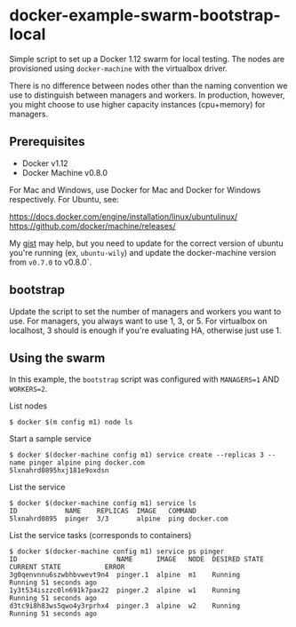 # docker-example-swarm-bootstrap-local

Simple script to set up a Docker 1.12 swarm for local testing. The nodes are provisioned using `docker-machine` with the virtualbox driver.

There is no difference between nodes other than the naming convention we use to
distinguish between managers and workers. In production, however, you might choose to use higher capacity instances (cpu+memory) for managers.

## Prerequisites

* Docker v1.12
* Docker Machine v0.8.0

For Mac and Windows, use Docker for Mac and Docker for Windows respectively. For Ubuntu, see:

https://docs.docker.com/engine/installation/linux/ubuntulinux/
https://github.com/docker/machine/releases/

My [gist](https://gist.github.com/subfuzion/fd9e6977717e17938f1019bb761abcd1) may help, but you need to update for the correct version of ubuntu you're running (ex, `ubuntu-wily`) and update the docker-machine version from `v0.7.0` to v0.8.0`.

## bootstrap

Update the script to set the number of managers and workers you want to use. For managers, you always want to use 1, 3, or 5. For virtualbox on localhost, 3 should is enough if you're evaluating HA, otherwise just use 1.

## Using the swarm

In this example, the `bootstrap` script was configured with `MANAGERS=1` AND `WORKERS=2`.

List nodes

    $ docker $(m config m1) node ls

Start a sample service

    $ docker $(docker-machine config m1) service create --replicas 3 --name pinger alpine ping docker.com
    5lxnahrd0895hxj181e9oxdsn

List the service

    $ docker $(docker-machine config m1) service ls
    ID            NAME    REPLICAS  IMAGE   COMMAND
    5lxnahrd0895  pinger  3/3       alpine  ping docker.com

List the service tasks (corresponds to containers)

    $ docker $(docker-machine config m1) service ps pinger
    ID                         NAME      IMAGE   NODE  DESIRED STATE  CURRENT STATE           ERROR
    3g0qenvnnu6szwbhbvwevt9n4  pinger.1  alpine  m1    Running        Running 51 seconds ago
    1y3t534iszzc0ln691k7pax22  pinger.2  alpine  w1    Running        Running 51 seconds ago
    d3tc9i8h83ws5qwo4y3rprhx4  pinger.3  alpine  w2    Running        Running 51 seconds ago
